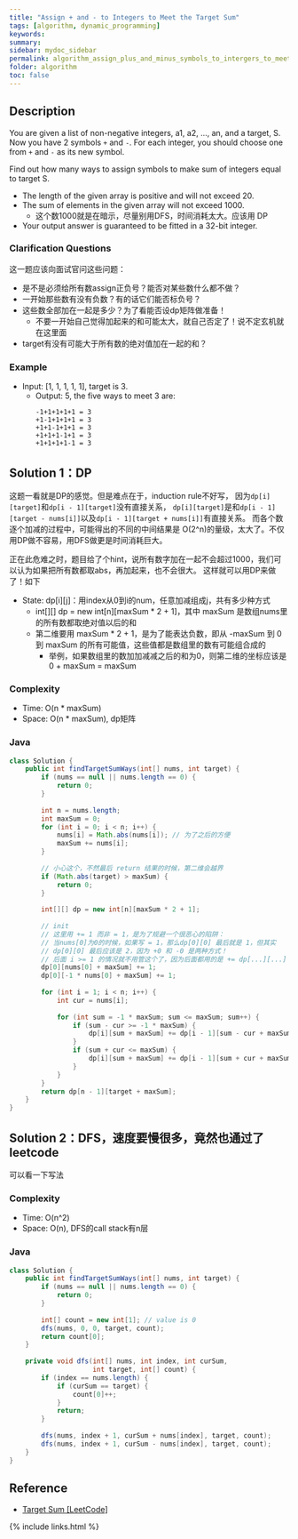 ```yaml
---
title: "Assign + and - to Integers to Meet the Target Sum"
tags: [algorithm, dynamic_programming]
keywords:
summary:
sidebar: mydoc_sidebar
permalink: algorithm_assign_plus_and_minus_symbols_to_intergers_to_meet_target_sum.html
folder: algorithm
toc: false
---
```


## Description
You are given a list of non-negative integers, a1, a2, ..., an, and a target, S. Now you have 2 symbols `+` and `-`. 
For each integer, you should choose one from `+` and `-` as its new symbol.

Find out how many ways to assign symbols to make sum of integers equal to target S.

* The length of the given array is positive and will not exceed 20.
* The sum of elements in the given array will not exceed 1000. 
  * 这个数1000就是在暗示，尽量别用DFS，时间消耗太大。应该用 DP
* Your output answer is guaranteed to be fitted in a 32-bit integer.

### Clarification Questions
这一题应该向面试官问这些问题：
* 是不是必须给所有数assign正负号？能否对某些数什么都不做？
* 一开始那些数有没有负数？有的话它们能否标负号？
* 这些数全部加在一起是多少？为了看能否设dp矩阵做准备！
  * 不要一开始自己觉得加起来的和可能太大，就自己否定了！说不定玄机就在这里面
* target有没有可能大于所有数的绝对值加在一起的和？

### Example
* Input: [1, 1, 1, 1, 1], target is 3.
  * Output: 5, the five ways to meet 3 are:
    ```
    -1+1+1+1+1 = 3
    +1-1+1+1+1 = 3
    +1+1-1+1+1 = 3
    +1+1+1-1+1 = 3
    +1+1+1+1-1 = 3
    ```

## Solution 1：DP
这题一看就是DP的感觉。但是难点在于，induction rule不好写，
因为`dp[i][target]`和`dp[i - 1][target]`没有直接关系，
`dp[i][target]`是和`dp[i - 1][target - nums[i]]`以及`dp[i - 1][target + nums[i]]`有直接关系。
而各个数逐个加减的过程中，可能得出的不同的中间结果是 O(2^n)的量级，太大了。不仅用DP做不容易，用DFS做更是时间消耗巨大。

正在此危难之时，题目给了个hint，说所有数字加在一起不会超过1000，我们可以认为如果把所有数都取abs，再加起来，也不会很大。
这样就可以用DP来做了！如下
* State: dp[i][j]：用index从0到i的num，任意加减组成j，共有多少种方式
  * int[][] dp = new int[n][maxSum * 2 + 1]，其中 maxSum 是数组nums里的所有数都取绝对值以后的和
  * 第二维要用 maxSum * 2 + 1，是为了能表达负数，即从 -maxSum 到 0 到 maxSum 的所有可能值，这些值都是数组里的数有可能组合成的
    * 举例，如果数组里的数加加减减之后的和为0，则第二维的坐标应该是 0 + maxSum = maxSum

### Complexity
* Time: O(n * maxSum)
* Space: O(n * maxSum), dp矩阵

### Java
```java
class Solution {
    public int findTargetSumWays(int[] nums, int target) {
        if (nums == null || nums.length == 0) {
            return 0;
        }
        
        int n = nums.length;
        int maxSum = 0;
        for (int i = 0; i < n; i++) {
            nums[i] = Math.abs(nums[i]); // 为了之后的方便
            maxSum += nums[i];
        }
        
        // 小心这个，不然最后 return 结果的时候，第二维会越界
        if (Math.abs(target) > maxSum) {
            return 0;
        }
        
        int[][] dp = new int[n][maxSum * 2 + 1];
        
        // init
        // 这里用 += 1 而非 = 1，是为了规避一个很恶心的陷阱：
        // 当nums[0]为0的时候，如果写 = 1，那么dp[0][0] 最后就是 1，但其实
        // dp[0][0] 最后应该是 2，因为 +0 和 -0 是两种方式！
        // 后面 i >= 1 的情况就不用管这个了，因为后面都用的是 += dp[...][...]
        dp[0][nums[0] + maxSum] += 1;
        dp[0][-1 * nums[0] + maxSum] += 1;
        
        for (int i = 1; i < n; i++) {
            int cur = nums[i];
            
            for (int sum = -1 * maxSum; sum <= maxSum; sum++) {
                if (sum - cur >= -1 * maxSum) {
                    dp[i][sum + maxSum] += dp[i - 1][sum - cur + maxSum];
                }
                if (sum + cur <= maxSum) {
                    dp[i][sum + maxSum] += dp[i - 1][sum + cur + maxSum];
                }
            }
        }
        return dp[n - 1][target + maxSum];
    }
}
```

## Solution 2：DFS，速度要慢很多，竟然也通过了leetcode
可以看一下写法

### Complexity
* Time: O(n^2)
* Space: O(n), DFS的call stack有n层

### Java
```java
class Solution {
    public int findTargetSumWays(int[] nums, int target) {
        if (nums == null || nums.length == 0) {
            return 0;
        }
        
        int[] count = new int[1]; // value is 0
        dfs(nums, 0, 0, target, count);
        return count[0];
    }
    
    private void dfs(int[] nums, int index, int curSum, 
                     int target, int[] count) {
        if (index == nums.length) {
            if (curSum == target) {
                count[0]++;
            }
            return;
        }
        
        dfs(nums, index + 1, curSum + nums[index], target, count);
        dfs(nums, index + 1, curSum - nums[index], target, count);
    }
}
```

## Reference
* [Target Sum [LeetCode]](https://leetcode.com/problems/target-sum/description/)

{% include links.html %}
